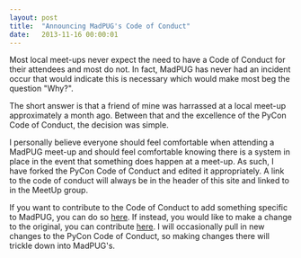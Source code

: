 ```yaml
---
layout: post
title:  "Announcing MadPUG's Code of Conduct"
date:   2013-11-16 00:00:01
---
```


Most local meet-ups never expect the need to have a Code of Conduct for their 
attendees and most do not. In fact, MadPUG has never had an incident occur 
that would indicate this is necessary which would make most beg the question 
"Why?".

The short answer is that a friend of mine was harrassed at a local meet-up 
approximately a month ago. Between that and the excellence of the PyCon Code 
of Conduct, the decision was simple.

I personally believe everyone should feel comfortable when attending a MadPUG 
meet-up and should feel comfortable knowing there is a system in place in the 
event that something does happen at a meet-up. As such, I have forked the 
PyCon Code of Conduct and edited it appropriately. A link to the code of 
conduct will always be in the header of this site and linked to in the MeetUp 
group.

If you want to contribute to the Code of Conduct to add something specific to 
MadPUG, you can do so [here][madpug-coc]. If instead, you would like to make a 
change to the original, you can contribute [here][pycon-coc]. I will 
occasionally pull in new changes to the PyCon Code of Conduct, so making 
changes there will trickle down into MadPUG's.

[madpug-coc]: https://github.com/MadPUG/pycon-code-of-conduct
[pycon-coc]: https://github.com/python/pycon-code-of-conduct
